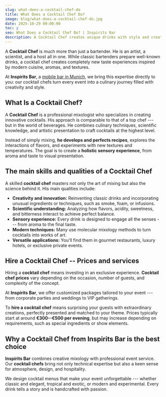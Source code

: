 ```yaml
---
slug: what-does-a-cocktail-chef-do
title: What Does a Cocktail Chef Do?
image: blog/what-does-a-cocktail-chef-do.jpg
date: 2025-10-29 00:00:00
toc: y
seo: What Does a Cocktail Chef Do? | Inspirits Bar
description: A Cocktail Chef creates unique drinks with style and creativity. Discover the art of mixology with Inspirits Bar.
---
```

A **Cocktail Chef** is much more than just a bartender. He is an artist, a scientist, and a host all in one. While classic bartenders prepare well-known drinks, a cocktail chef creates completely new taste experiences inspired by modern cuisine, aromas, and textures.

At **Inspirits Bar**, a [mobile bar in Munich](/en/), we bring this expertise directly to you: our cocktail chefs turn every event into a culinary journey filled with creativity and style.

## What Is a Cocktail Chef?

A **Cocktail Chef** is a professional mixologist who specializes in creating innovative cocktails. His approach is comparable to that of a top chef --- but in the world of beverages. He combines culinary techniques, scientific knowledge, and artistic presentation to craft cocktails at the highest level.

Instead of simply mixing, **he develops and perfects recipes**, explores the interactions of flavors, and experiments with new textures and temperatures. The goal is to create a **holistic sensory experience**, from aroma and taste to visual presentation.

## The main skills and qualities of a Cocktail Chef

A skilled **cocktail chef** masters not only the art of mixing but also the science behind it. His main qualities include:

- **Creativity and innovation:** Reinventing classic drinks and incorporating unusual ingredients or techniques, such as smoke, foam, or infusions.
- **Scientific understanding:** Analyzing how flavors, acidity, sweetness, and bitterness interact to achieve perfect balance.
- **Sensory experience:** Every drink is designed to engage all the senses --- from aroma to the final taste.
- **Modern techniques:** Many use molecular mixology methods to turn cocktails into works of art.
- **Versatile applications:** You'll find them in gourmet restaurants, luxury hotels, or exclusive private events.

## Hire a Cocktail Chef -- Prices and services

Hiring a **cocktail chef** means investing in an exclusive experience. **Cocktail chef prices** vary depending on the occasion, number of guests, and complexity of the concept.

At **Inspirits Bar**, we offer customized packages tailored to your event --- from corporate parties and weddings to VIP gatherings.

To **hire a cocktail chef** means surprising your guests with extraordinary creations, perfectly presented and matched to your theme. Prices typically start at around **€300--€500 per evening**, but may increase depending on requirements, such as special ingredients or show elements.

## Why a Cocktail Chef from Inspirits Bar is the best choice

**Inspirits Bar** combines creative mixology with professional event service. Our **cocktail chefs** bring not only technical expertise but also a keen sense for atmosphere, design, and hospitality.

We design cocktail menus that make your event unforgettable --- whether classic and elegant, tropical and exotic, or modern and experimental. Every drink tells a story and is handcrafted with passion.